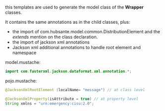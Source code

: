 this templates are used to generate the model class of the **Wrapper** classes.

It contains the same annotations as in the child classes, plus:
- the import of com.hubsante.model.common.DistributionElement and the *extends* mention on the class declaration.
- the import of jackson xml annotations
- Jackson xml additional annotations to handle root element and namespace

model.mustache:
```java
import com.fasterxml.jackson.dataformat.xml.annotation.*;
```

pojo.mustache:
```java
@JacksonXmlRootElement (localName= "message") // at class level

@JacksonXmlProperty(isAttribute = true) // at property level
String xmlns = "urn:emergency:cisu:2.0";
```